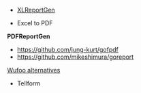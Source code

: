 - [XLReportGen](http://www.ljzsoft.com/download.htm)

- Excel to PDF

**PDFReportGen**

- https://github.com/jung-kurt/gofpdf
- https://github.com/mikeshimura/goreport

[Wufoo alternatives](http://alternativeto.net/software/wufoo/?license=free)

- Tellform

